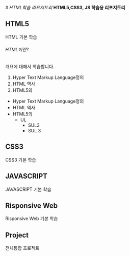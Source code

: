*# HTML학습 리포지토리*
**HTML5,CSS3, JS 학습용 리포지토리** 

## HTML5 
HTML 기본 학습

###### HTML이란?
개요에 대해서 학습합니다.
1. Hyper Text Markup Language정의
2. HTML 역사
3. HTML5의 

- Hyper Text Markup Language정의
- HTML 역사
- HTML5의 
  - UL
      - SUL3
      - SUL 3


## CSS3
CSS3 기본 학습

## JAVASCRIPT 
JAVASCRIPT 기본 학습

## Risponsive Web
Risponsive Web 기본 학습

## Project
전체통합 프로젝트
